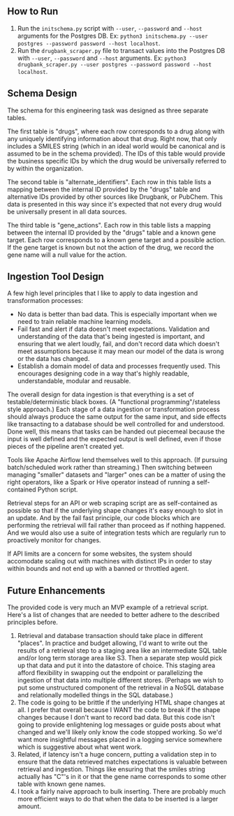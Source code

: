 ## How to Run

1. Run the `initschema.py` script with `--user`, `--password` and `--host` arguments for the Postgres DB. Ex: `python3 initschema.py --user postgres --password password --host localhost`.
2. Run the `drugbank_scraper.py` file to transact values into the Postgres DB with `--user`, `--password` and `--host` arguments. Ex: `python3 drugbank_scraper.py --user postgres --password password --host localhost`.

## Schema Design

The schema for this engineering task was designed as three separate tables.

The first table is "drugs", where each row corresponds to a drug along with any uniquely identifying information about that drug. Right now, that only includes a SMILES string (which in an ideal world would be canonical and is assumed to be in the schema provided). The IDs of this table would provide the business specific IDs by which the drug would be universally referred to by within the organization.

The second table is "alternate_identifiers". Each row in this table lists a mapping between the internal ID provided by the "drugs" table and alternative IDs provided by other sources like Drugbank, or PubChem. This data is presented in this way since it's expected that not every drug would be universally present in all data sources.

The third table is "gene_actions". Each row in this table lists a mapping between the internal ID provided by the "drugs" table and a known gene target. Each row corresponds to a known gene target and a possible action. If the gene target is known but not the action of the drug, we record the gene name will a null value for the action.

## Ingestion Tool Design

A few high level principles that I like to apply to data ingestion and transformation processes:

- No data is better than bad data. This is especially important when we need to train reliable machine learning models.
- Fail fast and alert if data doesn't meet expectations. Validation and understanding of the data that's being ingested is important, and ensuring that we alert loudly, fail, and don't record data which doesn't meet assumptions because it may mean our model of the data is wrong or the data has changed.
- Establish a domain model of data and processes frequently used. This encourages designing code in a way that's highly readable, understandable, modular and reusable.

The overall design for data ingestion is that everything is a set of testable/deterministic black boxes. (A "functional programming"/stateless style approach.) Each stage of a data ingestion or transformation process should always produce the same output for the same input, and side effects like transacting to a database should be well controlled for and understood. Done well, this means that tasks can be handed out piecemeal because the input is well defined and the expected output is well defined, even if those pieces of the pipeline aren't created yet.

Tools like Apache Airflow lend themselves well to this approach. (If pursuing batch/scheduled work rather than streaming.) Then switching between managing "smaller" datasets and "larger" ones can be a matter of using the right operators, like a Spark or Hive operator instead of running a self-contained Python script.

Retrieval steps for an API or web scraping script are as self-contained as possible so that if the underlying shape changes it's easy enough to slot in an update. And by the fail fast principle, our code blocks which are performing the retrieval will fail rather than proceed as if nothing happened. And we would also use a suite of integration tests which are regularly run to proactively monitor for changes.

If API limits are a concern for some websites, the system should accomodate scaling out with machines with distinct IPs in order to stay within bounds and not end up with a banned or throttled agent.

## Future Enhancements

The provided code is very much an MVP example of a retrieval script. Here's a list of changes that are needed to better adhere to the described principles before.

1. Retrieval and database transaction should take place in different "places". In practice and budget allowing, I'd want to write out the results of a retrieval step to a staging area like an intermediate SQL table and/or long term storage area like S3. Then a separate step would pick up that data and put it into the datastore of choice. This staging area afford flexibility in swapping out the endpoint or parallelizing the ingestion of that data into multiple different stores. (Perhaps we wish to put some unstructured component of the retrieval in a NoSQL database and relationally modelled things in the SQL database.)
2. The code is going to be brittle if the underlying HTML shape changes at all. I prefer that overall because I WANT the code to break if the shape changes because I don't want to record bad data. But this code isn't going to provide enlightening log messages or guide posts about what changed and we'll likely only know the code stopped working. So we'd want more insightful messages placed in a logging service somewhere which is suggestive about what went work.
3. Related, if latency isn't a huge concern, putting a validation step in to ensure that the data retrieved matches expectations is valuable between retrieval and ingestion. Things like ensuring that the smiles string actually has "C"'s in it or that the gene name corresponds to some other table with known gene names.
4. I took a fairly naive approach to bulk inserting. There are probably much more efficient ways to do that when the data to be inserted is a larger amount.
